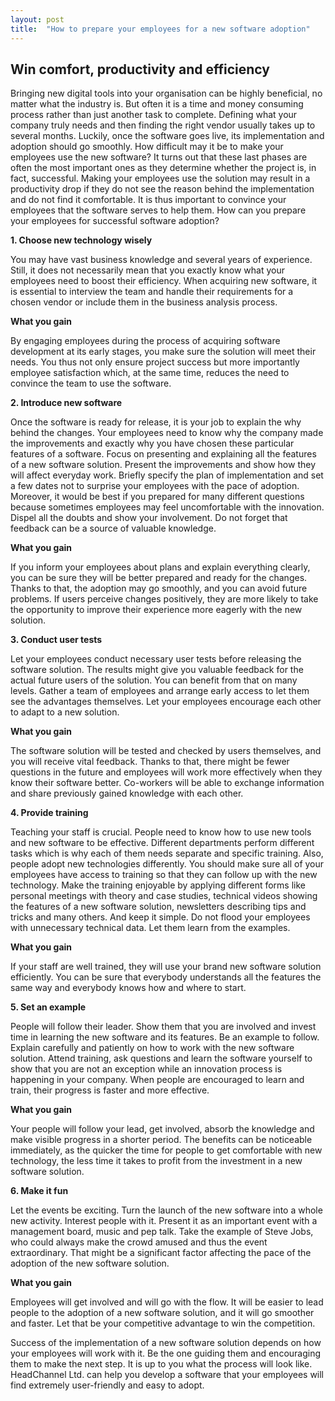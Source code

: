 ```yaml
---
layout: post
title:  "How to prepare your employees for a new software adoption"
---
```


## Win comfort, productivity and efficiency
Bringing new digital tools into your organisation can be highly beneficial, no matter what the industry is. But often it is a time and money consuming process rather than just another task to complete. Defining what your company truly needs and then finding the right vendor usually takes up to several months. Luckily, once the software goes live, its implementation and adoption should go smoothly. How difficult may it be to make your employees use the new software? It turns out that these last phases are often the most important ones as they determine whether the project is, in fact, successful. Making your employees use the solution may result in a productivity drop if they do not see the reason behind the implementation and do not find it comfortable. It is thus important to convince your employees that the software serves to help them. How can you prepare your employees for successful software adoption?

**1. Choose new technology wisely**

You may have vast business knowledge and several years of experience. Still, it does not necessarily mean that you exactly know what your employees need to boost their efficiency. When acquiring new software, it is essential to interview the team and handle their requirements for a chosen vendor or include them in the business analysis process.

**What you gain**

By engaging employees during the process of acquiring software development at its early stages, you make sure the solution will meet their needs. You thus not only ensure project success but more importantly employee satisfaction which, at the same time, reduces the need to convince the team to use the software.

**2. Introduce new software**

Once the software is ready for release, it is your job to explain the why behind the changes. Your employees need to know why the company made the improvements and exactly why you have chosen these particular features of a software. Focus on presenting and explaining all the features of a new software solution. Present the improvements and show how they will affect everyday work. Briefly specify the plan of implementation and set a few dates not to surprise your employees with the pace of adoption. Moreover, it would be best if you prepared for many different questions because sometimes employees may feel uncomfortable with the innovation. Dispel all the doubts and show your involvement. Do not forget that feedback can be a source of valuable knowledge.

**What you gain**

If you inform your employees about plans and explain everything clearly, you can be sure they will be better prepared and ready for the changes. Thanks to that, the adoption may go smoothly, and you can avoid future problems. If users perceive changes positively, they are more likely to take the opportunity to improve their experience more eagerly with the new solution.

**3. Conduct user tests**

Let your employees conduct necessary user tests before releasing the software solution. The results might give you valuable feedback for the actual future users of the solution. You can benefit from that on many levels. Gather a team of employees and arrange early access to let them see the advantages themselves. Let your employees encourage each other to adapt to a new solution.

**What you gain**

The software solution will be tested and checked by users themselves, and you will receive vital feedback. Thanks to that, there might be fewer questions in the future and employees will work more effectively when they know their software better. Co-workers will be able to exchange information and share previously gained knowledge with each other.

**4. Provide training**

Teaching your staff is crucial. People need to know how to use new tools and new software to be effective. Different departments perform different tasks which is why each of them needs separate and specific training. Also, people adopt new technologies differently. You should make sure all of your employees have access to training so that they can follow up with the new technology.
Make the training enjoyable by applying different forms like personal meetings with theory and case studies, technical videos showing the features of a new software solution, newsletters describing tips and tricks and many others. And keep it simple. Do not flood your employees with unnecessary technical data. Let them learn from the examples.

**What you gain**

If your staff are well trained, they will use your brand new software solution efficiently. You can be sure that everybody understands all the features the same way and everybody knows how and where to start.

**5. Set an example**

People will follow their leader. Show them that you are involved and invest time in learning the new software and its features. Be an example to follow. Explain carefully and patiently on how to work with the new software solution. Attend training, ask questions and learn the software yourself to show that you are not an exception while an innovation process is happening in your company. When people are encouraged to learn and train, their progress is faster and more effective.  

**What you gain**

Your people will follow your lead, get involved, absorb the knowledge and make visible progress in a shorter period. The benefits can be noticeable immediately, as the quicker the time for people to get comfortable with new technology, the less time it takes to profit from the investment in a new software solution.

**6. Make it fun**

Let the events be exciting. Turn the launch of the new software into a whole new activity. Interest people with it. Present it as an important event with a management board, music and pep talk. Take the example of Steve Jobs, who could always make the crowd amused and thus the event extraordinary. That might be a significant factor affecting the pace of the adoption of the new software solution.

**What you gain**

Employees will get involved and will go with the flow. It will be easier to lead people to the adoption of a new software solution, and it will go smoother and faster. Let that be your competitive advantage to win the competition.



Success of the implementation of a new software solution depends on how your employees will work with it. Be the one guiding them and encouraging them to make the next step. It is up to you what the process will look like. HeadChannel Ltd. can help you develop a software that your employees will find extremely user-friendly and easy to adopt.
